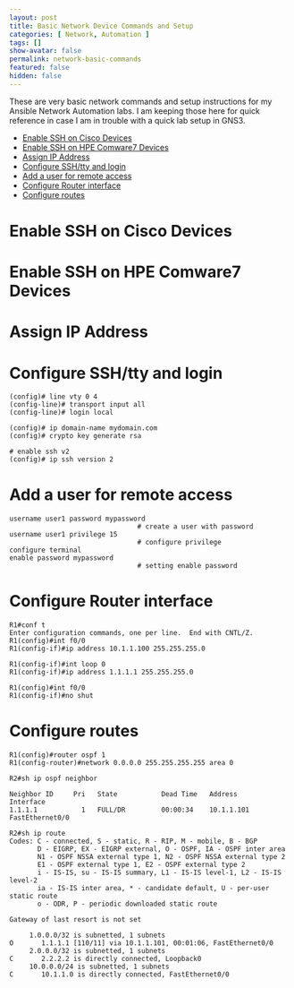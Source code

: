 ```yaml
---
layout: post
title: Basic Network Device Commands and Setup
categories: [ Network, Automation ]
tags: []
show-avatar: false
permalink: network-basic-commands
featured: false
hidden: false
---
```


These are very basic network commands and setup instructions for my Ansible Network Automation labs. I am keeping those here for quick reference in case I am in trouble with a quick lab setup in GNS3.

<!-- TOC -->

- [Enable SSH on Cisco Devices](#enable-ssh-on-cisco-devices)
- [Enable SSH on HPE Comware7 Devices](#enable-ssh-on-hpe-comware7-devices)
- [Assign IP Address](#assign-ip-address)
- [Configure SSH/tty and login](#configure-sshtty-and-login)
- [Add a user for remote access](#add-a-user-for-remote-access)
- [Configure Router interface](#configure-router-interface)
- [Configure routes](#configure-routes)

<!-- /TOC -->

# Enable SSH on Cisco Devices

# Enable SSH on HPE Comware7 Devices

# Assign IP Address

# Configure SSH/tty and login
```
(config)# line vty 0 4
(config-line)# transport input all
(config-line)# login local

(config)# ip domain-name mydomain.com
(config)# crypto key generate rsa

# enable ssh v2
(config)# ip ssh version 2 
```

# Add a user for remote access

```
username user1 password mypassword
                                # create a user with password
username user1 privilege 15 
                                # configure privilege     
configure terminal
enable password mypassword
                                # setting enable password                         
```

# Configure Router interface
```
R1#conf t
Enter configuration commands, one per line.  End with CNTL/Z.
R1(config)#int f0/0                           
R1(config-if)#ip address 10.1.1.100 255.255.255.0

R1(config-if)#int loop 0                         
R1(config-if)#ip address 1.1.1.1 255.255.255.0   

R1(config)#int f0/0
R1(config-if)#no shut
```

# Configure routes
```
R1(config)#router ospf 1
R1(config-router)#network 0.0.0.0 255.255.255.255 area 0

R2#sh ip ospf neighbor

Neighbor ID     Pri   State           Dead Time   Address         Interface
1.1.1.1           1   FULL/DR         00:00:34    10.1.1.101      FastEthernet0/0

R2#sh ip route
Codes: C - connected, S - static, R - RIP, M - mobile, B - BGP
       D - EIGRP, EX - EIGRP external, O - OSPF, IA - OSPF inter area 
       N1 - OSPF NSSA external type 1, N2 - OSPF NSSA external type 2
       E1 - OSPF external type 1, E2 - OSPF external type 2
       i - IS-IS, su - IS-IS summary, L1 - IS-IS level-1, L2 - IS-IS level-2
       ia - IS-IS inter area, * - candidate default, U - per-user static route
       o - ODR, P - periodic downloaded static route

Gateway of last resort is not set

     1.0.0.0/32 is subnetted, 1 subnets
O       1.1.1.1 [110/11] via 10.1.1.101, 00:01:06, FastEthernet0/0
     2.0.0.0/32 is subnetted, 1 subnets
C       2.2.2.2 is directly connected, Loopback0
     10.0.0.0/24 is subnetted, 1 subnets
C       10.1.1.0 is directly connected, FastEthernet0/0

```